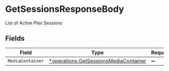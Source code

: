 # GetSessionsResponseBody

List of Active Plex Sessions


## Fields

| Field                                                                                         | Type                                                                                          | Required                                                                                      | Description                                                                                   |
| --------------------------------------------------------------------------------------------- | --------------------------------------------------------------------------------------------- | --------------------------------------------------------------------------------------------- | --------------------------------------------------------------------------------------------- |
| `MediaContainer`                                                                              | [*operations.GetSessionsMediaContainer](../../models/operations/getsessionsmediacontainer.md) | :heavy_minus_sign:                                                                            | N/A                                                                                           |